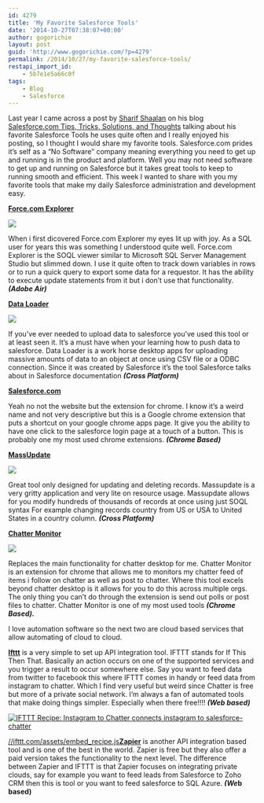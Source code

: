 ```yaml
---
id: 4279
title: 'My Favorite Salesforce Tools'
date: '2014-10-27T07:38:07+00:00'
author: gogorichie
layout: post
guid: 'http://www.gogorichie.com/?p=4279'
permalink: /2014/10/27/my-favorite-salesforce-tools/
restapi_import_id:
    - 5b7e1e5a66c0f
tags:
    - Blog
    - Salesforce
---
```


<span class="TextRun SCX228852166" xml:lang="EN-US"><span class="NormalTextRun SCX228852166">Last year </span></span><span class="TextRun SCX228852166" xml:lang="EN-US"><span class="NormalTextRun SCX228852166">I</span></span><span class="TextRun SCX228852166" xml:lang="EN-US"><span class="NormalTextRun SCX228852166"> came across a post by </span></span>[<span class="TextRun Underlined SCX228852166" xml:lang="EN-US"><span class="NormalTextRun SCX228852166">Sharif </span></span><span class="TextRun Underlined SCX228852166" xml:lang="EN-US"><span class="NormalTextRun SCX228852166">Shaalan</span></span>](http://agilecloudconsulting.blogspot.com/2013/11/my-favorite-free-sfdc-tools.html)<span class="TextRun SCX228852166" xml:lang="EN-US"><span class="NormalTextRun SCX228852166"> on his blog </span></span>[<span class="TextRun Underlined SCX228852166" xml:lang="EN-US"><span class="NormalTextRun SCX228852166">Salesforce.com Tips, Tricks, Solutions, and Thoughts</span></span>](http://agilecloudconsulting.blogspot.com/2013/11/my-favorite-free-sfdc-tools.html)<span class="TextRun SCX228852166" xml:lang="EN-US"><span class="NormalTextRun SCX228852166"> talking about his favorite Salesforce Tools he uses quite often and I really enjoyed his posting, so I thought I would share my favorite tools. Salesforce.com prides it’s self as a </span></span><span class="TextRun SCX228852166" xml:lang="EN-US"><span class="NormalTextRun SCX228852166">“No Software”</span></span><span class="TextRun SCX228852166" xml:lang="EN-US"><span class="NormalTextRun SCX228852166"> company meaning everything you need to get up and running is in the product and platform. Well you may not need software to get up and running on Salesforce but it takes great tools to keep to running smooth and efficient. This week I wanted to share with you my favorite tools that make my daily Salesforce administration and development easy. </span></span>

**[<span class="TextRun Underlined SCX143340747" xml:lang="EN-US"><span class="NormalTextRun SCX143340747">Force.com Explorer</span></span>](https://developer.salesforce.com/page/ForceExplorer)**

![](https://s3.amazonaws.com/dfc-wiki/en/images/5/5e/Forcedotcom_explorer.png)

When i first dicovered Force.com Explorer my eyes lit up with joy. As a SQL user for years this was something I understood quite well. Force.com Explorer is the SOQL viewer similar to Microsoft SQL Server Management Studio but slimmed down. I use it quite often to track down variables in rows or to run a quick query to export some data for a requestor. It has the ability to execute update statements from it but i don’t use that functionality.  ***(Adobe Air)***

**[Data Loader](https://developer.salesforce.com/page/Data_Loader)**

![](http://www.salesforce.com/us/developer/docs/dev_lifecycle/Content/images/dev_guides/dev_lifecycle/images/data_loader.jpg)

If you’ve ever needed to upload data to salesforce you’ve used this tool or at least seen it. It’s a must have when your learning how to push data to salesforce. Data Loader is a work horse desktop apps for uploading massive amounts of data to an object at once using CSV file or a ODBC connection. Since it was created by Salesforce it’s the tool Salesforce talks about in Salesforce documentation  ***(Cross Platform)***

**[Salesforce.com](https://chrome.google.com/webstore/detail/salesforcecom/ooaoeobbhfgkohkegpbidjjnkhjfccao)**

Yeah no not the website but the extension for chrome. I know it’s a weird name and not very descriptive but this is a Google chrome extension that puts a shortcut on your google chrome apps page. It give you the ability to have one click to the salesforce login page at a touch of a button. This is probably one my most used chrome extensions.  ***(Chrome Based)***

**[MassUpdate](https://developer.salesforce.com/page/Mass_Update_Anything)**

![](https://s3.amazonaws.com/dfc-wiki/en/images/5/52/Massupdateanything.jpg)

Great tool only designed for updating and deleting records. Massupdate is a very gritty application and very lite on resource usage. Massupdate allows for you modify hundreds of thousands of records at once using just SOQL syntax For example changing records country from US or USA to United States in a country column. ***(Cross Platform)***

**[Chatter Monitor](https://chrome.google.com/webstore/detail/chatter-monitor/hhlhfkhgmnojpdbedbmcljmcihhcckkl)**

![](https://lh4.googleusercontent.com/kiZUCjRrCwscRRRoz3Qgaotwi-Yxdv8szCkdhz8Og5trga5qVdCH2Af4Kt48HMQq-tIjqNUFCw=s640-h400-e365-rw)

Replaces the main functionality for chatter desktop for me. Chatter Monitor is an extension for chrome that allows me to monitors my chatter feed of items i follow on chatter as well as post to chatter. Where this tool excels beyond chatter desktop is it allows for you to do this across multiple orgs. The only thing you can’t do through the extension is send out polls or post files to chatter. Chatter Monitor is one of my most used tools  ***(Chrome Based).***

I love automation software so the next two are cloud based services that allow automating of cloud to cloud.

**[Ifttt](http://www.ifttt.com)** is a very simple to set up API integration tool. IFTTT stands for If This Then That. Basically an action occurs on one of the supported services and you trigger a result to occur somewhere else. Say you want to feed data from twitter to facebook this where IFTTT comes in handy or feed data from instagram to chatter. Which I find very useful but weird since Chatter is free but more of a private social network. I’m always a fan of automated tools that make doing things simpler. Especially when there free!!!! ***(Web based)***

[![IFTTT Recipe: Instagram to Chatter connects instagram to salesforce-chatter](https://ifttt.com/recipe_embed_img/214624)](https://ifttt.com/view_embed_recipe/214624-instagram-to-chatter)

[//ifttt.com/assets/embed\_recipe.js](//ifttt.com/assets/embed_recipe.js)**[Zapier](https://zapier.com/)**  is another API integration based tool and is one of the best in the world. Zapier is free but they also offer a paid version takes the functionality to the next level. The difference between Zapier and IFTTT is that Zapier focuses on integrating private clouds, say for example you want to feed leads from Salesforce to Zoho CRM then this is tool or you want to feed salesforce to SQL Azure. ***(We*b based)**